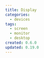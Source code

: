 ```yaml
---
title: Display
categories:
  - devices
tags:
  - screen
  - monitor
  - desktop
created: 0.6.0
updated: 0.19.0
---
```

